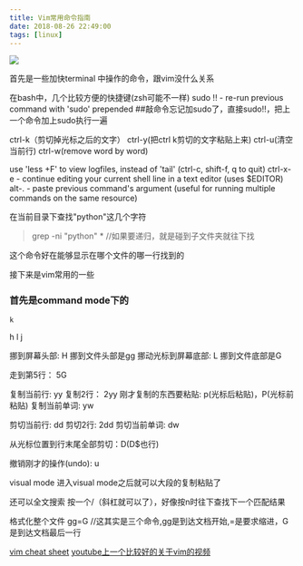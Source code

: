 ```yaml
---
title: Vim常用命令指南
date: 2018-08-26 22:49:00
tags: [linux]
---
```


![](https://www.haldir66.ga/static/imgs/food_truck_hotdog_night_city.jpg)
<!--more-->

首先是一些加快terminal 中操作的命令，跟vim没什么关系

在bash中，几个比较方便的快捷键(zsh可能不一样)
sudo !! - re-run previous command with 'sudo' prepended ##敲命令忘记加sudo了，直接sudo!!，把上一个命令加上sudo执行一遍

ctrl-k（剪切掉光标之后的文字）
ctrl-y(把ctrl k剪切的文字粘贴上来) 
ctrl-u(清空当前行)
ctrl-w(remove word by word)

use 'less +F' to view logfiles, instead of 'tail' (ctrl-c, shift-f, q to quit)
ctrl-x-e - continue editing your current shell line in a text editor (uses $EDITOR)
alt-. - paste previous command's argument (useful for running multiple commands on the same resource)

在当前目录下查找"python"这几个字符
>grep -ni "python" * //如果要递归，就是碰到子文件夹就往下找

这个命令好在能够显示在哪个文件的哪一行找到的



接下来是vim常用的一些
### 首先是command mode下的
    k
h       l
    j

挪到屏幕头部: H 挪到文件头部是gg
挪动光标到屏幕底部: L 挪到文件底部是G

走到第5行： 5G


复制当前行: yy
复制2行： 2yy
刚才复制的东西要粘贴: p(光标后粘贴)，P(光标前粘贴)
复制当前单词: yw

剪切当前行: dd
剪切2行: 2dd
剪切当前单词: dw

从光标位置到行末尾全部剪切：D(D$也行)

撤销刚才的操作(undo): u










visual mode
进入visual mode之后就可以大段的复制粘贴了


还可以全文搜索
按一个/（斜杠就可以了），好像按n时往下查找下一个匹配结果




格式化整个文件
gg=G //这其实是三个命令,gg是到达文档开始,=是要求缩进，G是到达文档最后一行


[vim cheat sheet](https://vim.rtorr.com/)
[youtube上一个比较好的关于vim的视频](https://www.youtube.com/watch?v=Nim4_f5QUxA)